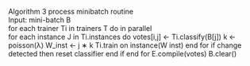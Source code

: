 Algorithm 3 process minibatch routine   
Input: mini-batch B  
for each trainer Ti in trainers T do in parallel   
for each instance J in Ti.instances do 
      votes[i,j] ← Ti.classify(B[j])
      k ← poisson(λ)
      W_inst ← j ∗ k
      Ti.train on instance(W inst)
   end for
   if change detected then
      reset classifier
   end if
end for
E.compile(votes)
B.clear()
